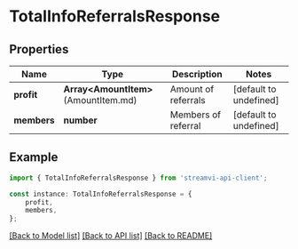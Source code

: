 # TotalInfoReferralsResponse


## Properties

Name | Type | Description | Notes
------------ | ------------- | ------------- | -------------
**profit** | **Array&lt;AmountItem&gt;**(AmountItem.md) | Amount of referrals | [default to undefined]
**members** | **number** | Members of referral | [default to undefined]

## Example

```typescript
import { TotalInfoReferralsResponse } from 'streamvi-api-client';

const instance: TotalInfoReferralsResponse = {
    profit,
    members,
};
```

[[Back to Model list]](../README.md#documentation-for-models) [[Back to API list]](../README.md#documentation-for-api-endpoints) [[Back to README]](../README.md)
